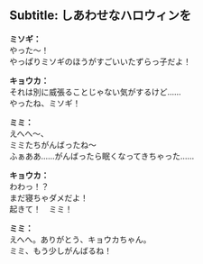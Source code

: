# 

  
## Subtitle: しあわせなハロウィンを
  
**ミソギ：**  
やった～！  
やっぱりミソギのほうがすごいいたずらっ子だよ！  
  
**キョウカ：**  
それは別に威張ることじゃない気がするけど……  
やったね、ミソギ！  
  
**ミミ：**  
えへへ～、  
ミミたちがんばったね～  
ふぁああ……がんばったら眠くなってきちゃった……  
  
**キョウカ：**  
わわっ！？  
まだ寝ちゃダメだよ！  
起きて！　ミミ！  
  
**ミミ：**  
えへへ。ありがとう、キョウカちゃん。  
ミミ、もう少しがんばるね！  

